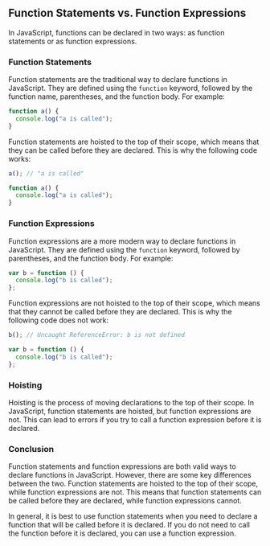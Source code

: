  ## Function Statements vs. Function Expressions

In JavaScript, functions can be declared in two ways: as function statements or as function expressions.

### Function Statements

Function statements are the traditional way to declare functions in JavaScript. They are defined using the `function` keyword, followed by the function name, parentheses, and the function body. For example:

```javascript
function a() {
  console.log("a is called");
}
```

Function statements are hoisted to the top of their scope, which means that they can be called before they are declared. This is why the following code works:

```javascript
a(); // "a is called"

function a() {
  console.log("a is called");
}
```

### Function Expressions

Function expressions are a more modern way to declare functions in JavaScript. They are defined using the `function` keyword, followed by parentheses, and the function body. For example:

```javascript
var b = function () {
  console.log("b is called");
};
```

Function expressions are not hoisted to the top of their scope, which means that they cannot be called before they are declared. This is why the following code does not work:

```javascript
b(); // Uncaught ReferenceError: b is not defined

var b = function () {
  console.log("b is called");
};
```

### Hoisting

Hoisting is the process of moving declarations to the top of their scope. In JavaScript, function statements are hoisted, but function expressions are not. This can lead to errors if you try to call a function expression before it is declared.

### Conclusion

Function statements and function expressions are both valid ways to declare functions in JavaScript. However, there are some key differences between the two. Function statements are hoisted to the top of their scope, while function expressions are not. This means that function statements can be called before they are declared, while function expressions cannot.

In general, it is best to use function statements when you need to declare a function that will be called before it is declared. If you do not need to call the function before it is declared, you can use a function expression.

